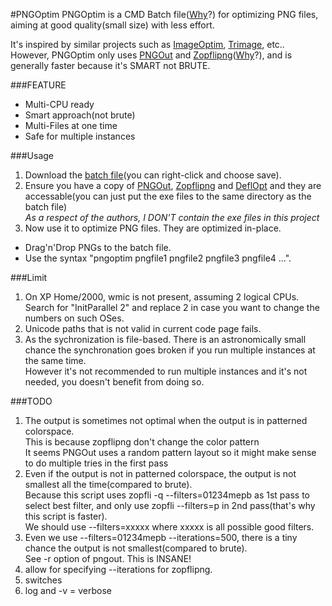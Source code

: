 #PNGOptim
PNGOptim is a CMD Batch file([Why]()?) for optimizing PNG files, aiming at good quality(small size) with less effort.

It's inspired by similar projects such as [ImageOptim](http://imageoptim.com), [Trimage](http://trimage.org/), etc..
However, PNGOptim only uses [PNGOut](http://advsys.net/ken/utils.htm) and [Zopflipng](https://code.google.com/p/zopfli/)([Why](https://github.com/yumeyao/pngoptim/wiki/How-is-an-image-compressed-into-a-png%3F-How-to-choose-among-the-available-programs%3F)?), and is generally faster because it's SMART not BRUTE.

###FEATURE
* Multi-CPU ready
* Smart approach(not brute)
* Multi-Files at one time
* Safe for multiple instances

###Usage
1. Download the [batch file](https://raw.github.com/yumeyao/pngoptim/master/pngoptim.cmd)(you can right-click and choose save).
2. Ensure you have a copy of [PNGOut](http://advsys.net/ken/utils.htm), [Zopflipng](https://code.google.com/p/zopfli/) and [DeflOpt](http://www.walbeehm.com/download/) and they are accessable(you can just put the exe files to the same directory as the batch file)<br>
_As a respect of the authors, I DON'T contain the exe files in this project_
3. Now use it to optimize PNG files. They are optimized in-place.
 * Drag'n'Drop PNGs to the batch file.
 * Use the syntax "pngoptim pngfile1 pngfile2 pngfile3 pngfile4 ...".<br>

###Limit
1. On XP Home/2000, wmic is not present, assuming 2 logical CPUs.<br>
Search for "InitParallel 2" and replace 2 in case you want to change the numbers on such OSes.
2. Unicode paths that is not valid in current code page fails.
3. As the sychronization is file-based. There is an astronomically small chance the synchronation goes broken if you run multiple instances at the same time.<br>
However it's not recommended to run multiple instances and it's not needed, you doesn't benefit from doing so.

###TODO
1. The output is sometimes not optimal when the output is in patterned colorspace.<br>
This is because zopflipng don't change the color pattern <br>
It seems PNGOut uses a random pattern layout so it might make sense to do multiple tries in the first pass
2. Even if the output is not in patterned colorspace, the output is not smallest all the time(compared to brute).<br>
Because this script uses zopfli -q --filters=01234mepb as 1st pass to select best filter, and only use zopfli --filters=p in 2nd pass(that's why this script is faster).<br>
We should use --filters=xxxxx where xxxxx is all possible good filters.
3. Even we use --filters=01234mepb --iterations=500, there is a tiny chance the output is not smallest(compared to brute).<br>
See -r option of pngout. This is INSANE!<br>
4. allow for specifying --iterations for zopflipng.
5. switches
6. log and -v = verbose